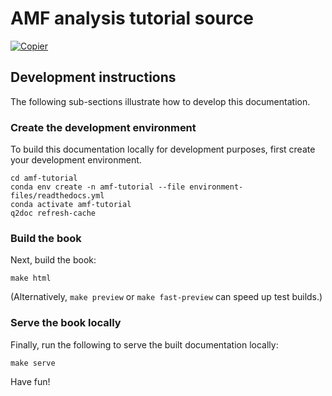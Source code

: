 # AMF analysis tutorial source

[![Copier](https://img.shields.io/endpoint?url=https://raw.githubusercontent.com/copier-org/copier/master/img/badge/badge-grayscale-inverted-border-orange.json)](https://github.com/copier-org/copier)

## Development instructions

The following sub-sections illustrate how to develop this documentation.

### Create the development environment

To build this documentation locally for development purposes, first create your development environment.

```
cd amf-tutorial
conda env create -n amf-tutorial --file environment-files/readthedocs.yml
conda activate amf-tutorial
q2doc refresh-cache
```



### Build the book

Next, build the book:

```
make html
```

(Alternatively, `make preview` or `make fast-preview` can speed up test builds.)

### Serve the book locally

Finally, run the following to serve the built documentation locally:

```
make serve
```

Have fun!
